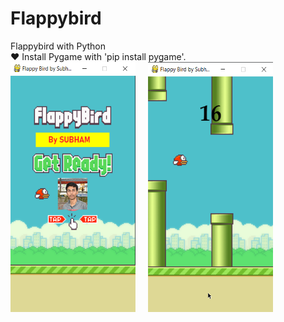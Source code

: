 # Flappybird
Flappybird with Python<br>
:heart: Install Pygame with 'pip install pygame'.<br>
<img src="screenshots/fbhome.PNG" width=200px height= 400px></img>
&nbsp; &nbsp;
<img src="screenshots/gameplay.png" width=200px height= 400px></img>


